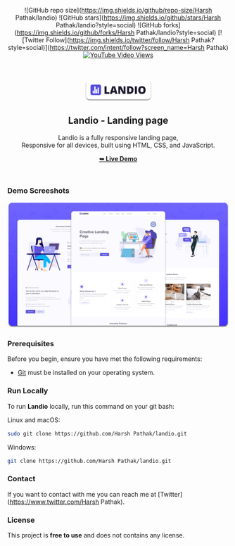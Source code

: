 <div align="center">
  
  ![GitHub repo size](https://img.shields.io/github/repo-size/Harsh Pathak/landio)
  ![GitHub stars](https://img.shields.io/github/stars/Harsh Pathak/landio?style=social)
  ![GitHub forks](https://img.shields.io/github/forks/Harsh Pathak/landio?style=social)
  [![Twitter Follow](https://img.shields.io/twitter/follow/Harsh Pathak?style=social)](https://twitter.com/intent/follow?screen_name=Harsh Pathak)
  [![YouTube Video Views](https://img.shields.io/youtube/views/4okimYBmyjc?style=social)](https://youtu.be/4okimYBmyjc)

  <br />
  <br />
  
  <img src="./readme-images/project-logo.png" />

  <h2 align="center">Landio - Landing page</h2>

Landio is a fully responsive landing page, <br />Responsive for all devices, built using HTML, CSS, and JavaScript.

<a href="https://Harsh Pathak.github.io/landio/"><strong>➥ Live Demo</strong></a>

</div>

<br />

### Demo Screeshots

![Landio Desktop Demo](./readme-images/desktop.png "Desktop Demo")

### Prerequisites

Before you begin, ensure you have met the following requirements:

- [Git](https://git-scm.com/downloads "Download Git") must be installed on your operating system.

### Run Locally

To run **Landio** locally, run this command on your git bash:

Linux and macOS:

```bash
sudo git clone https://github.com/Harsh Pathak/landio.git
```

Windows:

```bash
git clone https://github.com/Harsh Pathak/landio.git
```

### Contact

If you want to contact with me you can reach me at [Twitter](https://www.twitter.com/Harsh Pathak).

### License

This project is **free to use** and does not contains any license.
